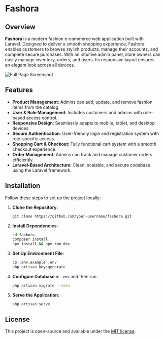   # Fashora 

## Overview

**Fashora** is a modern fashion e-commerce web application built with Laravel. Designed to deliver a smooth shopping experience, Fashora enables customers to browse stylish products, manage their accounts, and complete secure purchases. With an intuitive admin panel, store owners can easily manage inventory, orders, and users. Its responsive layout ensures an elegant look across all devices.

![Full Page Screenshot](./public/images/fashor-full-page.png) <!-- Replace with the actual path to your application's screenshot -->

## Features

- **Product Management**: Admins can add, update, and remove fashion items from the catalog.
- **User & Role Management**: Includes customers and admins with role-based access control.
- **Responsive Design**: Seamlessly adapts to mobile, tablet, and desktop devices.
- **Secure Authentication**: User-friendly login and registration system with role-specific access.
- **Shopping Cart & Checkout**: Fully functional cart system with a smooth checkout experience.
- **Order Management**: Admins can track and manage customer orders efficiently.
- **Laravel-Based Architecture**: Clean, scalable, and secure codebase using the Laravel framework.

## Installation

Follow these steps to set up the project locally:

1. **Clone the Repository**:
    ```bash
    git clone https://github.com/your-username/fashora.git
    ```

2. **Install Dependencies**:
    ```bash
    cd fashora
    composer install
    npm install && npm run dev
    ```

3. **Set Up Environment File**:
    ```bash
    cp .env.example .env
    php artisan key:generate
    ```

4. **Configure Database** in `.env` and then run:
    ```bash
    php artisan migrate --seed
    ```

5. **Serve the Application**:
    ```bash
    php artisan serve
    ```

## License

This project is open-source and available under the [MIT license](LICENSE).
